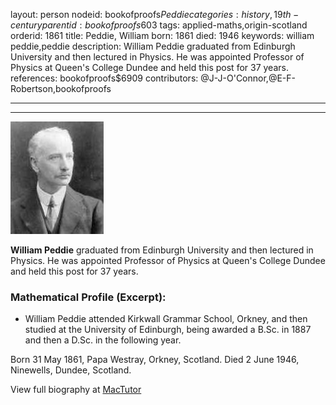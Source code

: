 layout: person
nodeid: bookofproofs$Peddie
categories: history,19th-century
parentid: bookofproofs$603
tags: applied-maths,origin-scotland
orderid: 1861
title: Peddie, William
born: 1861
died: 1946
keywords: william peddie,peddie
description: William Peddie graduated from Edinburgh University and then lectured in Physics. He was appointed Professor of Physics at Queen's College Dundee and held this post for 37 years.
references: bookofproofs$6909
contributors: @J-J-O'Connor,@E-F-Robertson,bookofproofs

---



---

![Peddie.jpg](https://github.com/bookofproofs/bookofproofs.github.io/blob/main/_sources/_assets/images/portraits/Peddie.jpg?raw=true)

**William Peddie** graduated from Edinburgh University and then lectured in Physics. He was appointed Professor of Physics at Queen's College Dundee and held this post for 37 years.

### Mathematical Profile (Excerpt):
* William Peddie attended Kirkwall Grammar School, Orkney, and then studied at the University of Edinburgh, being awarded a B.Sc. in 1887 and then a D.Sc. in the following year.

Born 31 May 1861, Papa Westray, Orkney, Scotland. Died 2 June 1946, Ninewells, Dundee, Scotland.

View full biography at [MacTutor](https://mathshistory.st-andrews.ac.uk/Biographies/Peddie/)
